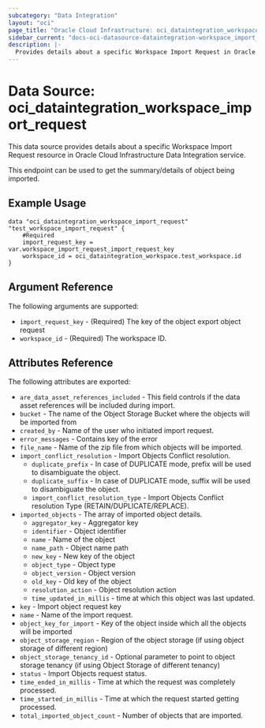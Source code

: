 ```yaml
---
subcategory: "Data Integration"
layout: "oci"
page_title: "Oracle Cloud Infrastructure: oci_dataintegration_workspace_import_request"
sidebar_current: "docs-oci-datasource-dataintegration-workspace_import_request"
description: |-
  Provides details about a specific Workspace Import Request in Oracle Cloud Infrastructure Data Integration service
---
```


# Data Source: oci_dataintegration_workspace_import_request
This data source provides details about a specific Workspace Import Request resource in Oracle Cloud Infrastructure Data Integration service.

This endpoint can be used to get the summary/details of object being imported.


## Example Usage

```hcl
data "oci_dataintegration_workspace_import_request" "test_workspace_import_request" {
	#Required
	import_request_key = var.workspace_import_request_import_request_key
	workspace_id = oci_dataintegration_workspace.test_workspace.id
}
```

## Argument Reference

The following arguments are supported:

* `import_request_key` - (Required) The key of the object export object request
* `workspace_id` - (Required) The workspace ID.


## Attributes Reference

The following attributes are exported:

* `are_data_asset_references_included` - This field controls if the data asset references will be included during import.
* `bucket` - The name of the Object Storage Bucket where the objects will be imported from
* `created_by` - Name of the user who initiated import request.
* `error_messages` - Contains key of the error
* `file_name` - Name of the zip file from which objects will be imported.
* `import_conflict_resolution` - Import Objects Conflict resolution.
	* `duplicate_prefix` - In case of DUPLICATE mode, prefix will be used to disambiguate the object.
	* `duplicate_suffix` - In case of DUPLICATE mode, suffix will be used to disambiguate the object.
	* `import_conflict_resolution_type` - Import Objects Conflict resolution Type (RETAIN/DUPLICATE/REPLACE).
* `imported_objects` - The array of imported object details.
	* `aggregator_key` - Aggregator key
	* `identifier` - Object identifier
	* `name` - Name of the object
	* `name_path` - Object name path
	* `new_key` - New key of the object
	* `object_type` - Object type
	* `object_version` - Object version
	* `old_key` - Old key of the object
	* `resolution_action` - Object resolution action
	* `time_updated_in_millis` - time at which this object was last updated.
* `key` - Import object request key
* `name` - Name of the import request.
* `object_key_for_import` - Key of the object inside which all the objects will be imported
* `object_storage_region` - Region of the object storage (if using object storage of different region)
* `object_storage_tenancy_id` - Optional parameter to point to object storage tenancy (if using Object Storage of different tenancy)
* `status` - Import Objects request status.
* `time_ended_in_millis` - Time at which the request was completely processed.
* `time_started_in_millis` - Time at which the request started getting processed.
* `total_imported_object_count` - Number of objects that are imported.

